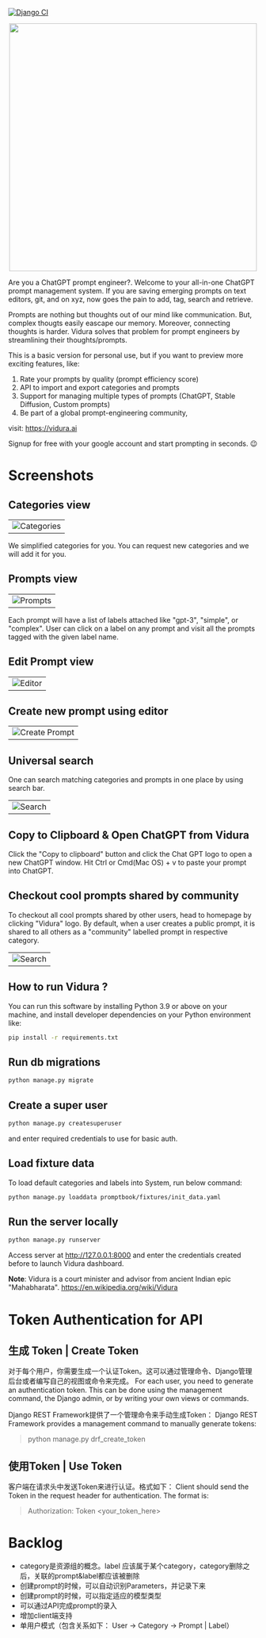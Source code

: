 [![Django CI](https://github.com/narenaryan/Vidura/actions/workflows/django.yml/badge.svg?branch=main)](https://github.com/narenaryan/Vidura/actions/workflows/django.yml)

<p align="center">
    <img src="https://raw.githubusercontent.com/narenaryan/Vidura/main/vidura-logo.png" width="500px"/>
</p>

Are you a ChatGPT prompt engineer?. Welcome to your all-in-one ChatGPT prompt management system. If you are saving emerging prompts on text editors, git, and on xyz, now goes the pain to add, tag, search and retrieve.

Prompts are nothing but thoughts out of our mind like communication. But, complex thougts easily eascape our memory. Moreover, connecting thoughts is harder. Vidura solves that problem for prompt engineers by streamlining their thoughts/prompts. 


This is a basic version for personal use, but if you want to preview more exciting features, like:

1. Rate your prompts by quality (prompt efficiency score)
2. API to import and export categories and prompts
3. Support for managing multiple types of prompts (ChatGPT, Stable Diffusion, Custom prompts)
4. Be part of a global prompt-engineering community,

visit: https://vidura.ai

Signup for free with your google account and start prompting in seconds. 😉

# Screenshots
## Categories view
<table><tr><td><img src="./screens/categories.png" alt="Categories"/></td></tr></table>

We simplified categories for you. You can request new categories and we will add it for you.

## Prompts view
<table><tr><td><img src="./screens/prompts.png" alt="Prompts"/></td></tr></table>

Each prompt will have a list of labels attached like "gpt-3", "simple", or "complex". User can click on a label on any prompt and visit all the prompts tagged with the given label name. 

## Edit Prompt view
<table><tr><td><img src="./screens/edit_prompt.png" alt="Editor"/></td></tr></table>

## Create new prompt using editor
<table><tr><td><img src="./screens/create_prompt.png" alt="Create Prompt"/></td></tr></table>

## Universal search
One can search matching categories and prompts in one place by using search bar.
<table><tr><td><img src="./screens/search.png" alt="Search"/></td></tr></table>

## Copy to Clipboard & Open ChatGPT from Vidura
Click the "Copy to clipboard" button and click the Chat GPT logo to open a new ChatGPT window. Hit Ctrl or Cmd(Mac OS) + v to paste your prompt into ChatGPT.

## Checkout cool prompts shared by community
To checkout all cool prompts shared by other users, head to homepage by clicking "Vidura" logo. By default, when a user creates a public prompt, it is shared to all others as a "community" labelled prompt in respective category.
<table><tr><td><img src="./screens/actstream.png" alt="Search"/></td></tr></table>

## How to run Vidura ?
You can run this software by installing Python 3.9 or above on your machine, and install developer dependencies on your Python environment like:

```bash
pip install -r requirements.txt
```

## Run db migrations
```bash
python manage.py migrate
```

## Create a super user
```bash
python manage.py createsuperuser
```
and enter required credentials to use for basic auth.

## Load fixture data
To load default categories and labels into System, run below command:

```bash
python manage.py loaddata promptbook/fixtures/init_data.yaml
```

## Run the server locally
```bash
python manage.py runserver
```

Access server at http://127.0.0.1:8000 and enter the credentials created before to launch Vidura dashboard.

**Note**: Vidura is a court minister and advisor from ancient Indian epic "Mahabharata". https://en.wikipedia.org/wiki/Vidura

# Token Authentication for API

## 生成 Token | Create Token

对于每个用户，你需要生成一个认证Token。这可以通过管理命令、Django管理后台或者编写自己的视图或命令来完成。
For each user, you need to generate an authentication token. This can be done using the management command, the Django admin, or by writing your own views or commands.

Django REST Framework提供了一个管理命令来手动生成Token：
Django REST Framework provides a management command to manually generate tokens:

> python manage.py drf_create_token <username>

## 使用Token | Use Token

客户端在请求头中发送Token来进行认证。格式如下：
Client should send the Token in the request header for authentication. The format is:

> Authorization: Token <your_token_here>


# Backlog

- category是资源组的概念。label 应该属于某个category，category删除之后，关联的prompt&label都应该被删除
- 创建prompt的时候，可以自动识别Parameters，并记录下来
- 创建prompt的时候，可以指定适应的模型类型
- 可以通过API完成prompt的录入
- 增加client端支持
- 单用户模式（包含关系如下： User -> Category -> Prompt | Label）
